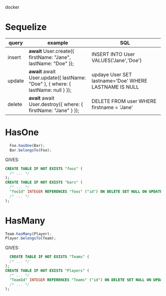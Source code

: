 docker

# Sequelize 

|query|example|SQL|
|----|-----|----|
|insert|**await** User.create({ firstName: "Jane", lastName: "Doe" });|INSERT INTO User VALUES('Jane','Doe')|
|update|**await** await User.update({ lastName: "Doe" }, { where: { lastName: null } });|updaye User SET lastname='Doe' WHERE LASTNAME IS NULL|
|delete|**avait** await User.destroy({ where: { firstName: "Jane" } }); | DELETE FROM user WHERE firstname = 'Jane'|

# HasOne
```js
  Foo.hasOne(Bar);
  Bar.belongsTo(Foo);
```  
   GIVES: 
```sql
CREATE TABLE IF NOT EXISTS "foos" (
  /* ... */
);
CREATE TABLE IF NOT EXISTS "bars" (
  /* ... */
  "fooId" INTEGER REFERENCES "foos" ("id") ON DELETE SET NULL ON UPDATE CASCADE
  /* ... */
);
```
# HasMany

```js
Team.hasMany(Player);
Player.belongsTo(Team);
```
  GIVES:
```SQL
  CREATE TABLE IF NOT EXISTS "Teams" (
  /* ... */
);
CREATE TABLE IF NOT EXISTS "Players" (
  /* ... */
  "TeamId" INTEGER REFERENCES "Teams" ("id") ON DELETE SET NULL ON UPDATE CASCADE,
  /* ... */
);
```



